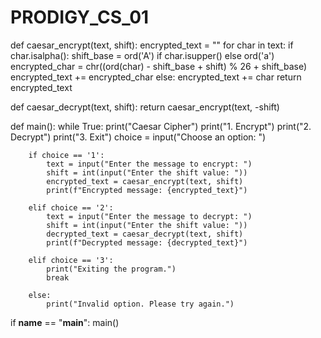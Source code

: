 # PRODIGY_CS_01

def caesar_encrypt(text, shift):
    encrypted_text = ""
    for char in text:
        if char.isalpha():
            shift_base = ord('A') if char.isupper() else ord('a')
            encrypted_char = chr((ord(char) - shift_base + shift) % 26 + shift_base)
            encrypted_text += encrypted_char
        else:
            encrypted_text += char
    return encrypted_text

def caesar_decrypt(text, shift):
    return caesar_encrypt(text, -shift)

def main():
    while True:
        print("Caesar Cipher")
        print("1. Encrypt")
        print("2. Decrypt")
        print("3. Exit")
        choice = input("Choose an option: ")

        if choice == '1':
            text = input("Enter the message to encrypt: ")
            shift = int(input("Enter the shift value: "))
            encrypted_text = caesar_encrypt(text, shift)
            print(f"Encrypted message: {encrypted_text}")

        elif choice == '2':
            text = input("Enter the message to decrypt: ")
            shift = int(input("Enter the shift value: "))
            decrypted_text = caesar_decrypt(text, shift)
            print(f"Decrypted message: {decrypted_text}")

        elif choice == '3':
            print("Exiting the program.")
            break

        else:
            print("Invalid option. Please try again.")

if __name__ == "__main__":
    main()
